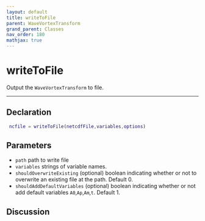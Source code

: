 ```yaml
---
layout: default
title: writeToFile
parent: WaveVortexTransform
grand_parent: Classes
nav_order: 180
mathjax: true
---
```


#  writeToFile

Output the `WaveVortexTransform` to file.


---

## Declaration
```matlab
 ncfile = writeToFile(netcdfFile,variables,options)
```
## Parameters
+ `path`  path to write file
+ `variables`  strings of variable names.
+ `shouldOverwriteExisting`  (optional) boolean indicating whether or not to overwrite an existing file at the path. Default 0. 
+ `shouldAddDefaultVariables`  (optional) boolean indicating whether or not add default variables `A0`,`Ap`,`Am`,`t`. Default 1.

## Discussion

            
